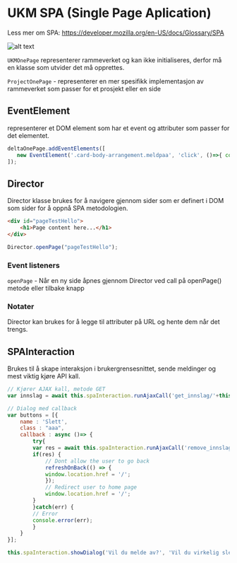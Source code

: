 # UKM SPA (Single Page Aplication)

Less mer om SPA: https://developer.mozilla.org/en-US/docs/Glossary/SPA


![alt text](https://github.com/UKMNorge/ukm-onepage-js/blob/main/docs/diagram-ukm-one-page.png?raw=true)


`UKMOnePage` representerer rammeverket og kan ikke initialiseres, derfor må en klasse som utvider det må opprettes.


`ProjectOnePage` - representerer en mer spesifikk implementasjon av rammeverket som passer for et prosjekt eller en side

## EventElement
representerer et DOM element som har et event og attributer som passer for det elementet.

```js
deltaOnePage.addEventElements([
   new EventElement('.card-body-arrangement.meldpaa', 'click', ()=>{ console.log("callback"); }, 'get_innslag_types', 'GET', ['pl_id'])        
]);
```


## Director
Director klasse brukes for å navigere gjennom sider som er definert i DOM som sider for å oppnå SPA metodologien.

```html
<div id="pageTestHello">
	<h1>Page content here...</h1>
</div>
```

```js
Director.openPage("pageTestHello");
```

### Event listeners
`openPage` - Når en ny side åpnes gjennom Director ved call på openPage() metode eller tilbake knapp


### Notater
Director kan brukes for å legge til attributer på URL og hente dem når det trengs.


## SPAInteraction

Brukes til å skape interaksjon i brukergrensesnittet, sende meldinger og mest viktig kjøre API kall.

```js
// Kjører AJAX kall, metode GET
var innslag = await this.spaInteraction.runAjaxCall('get_innslag/'+this.innslag_id, 'GET', {});

```

```js
// Dialog med callback
var buttons = [{
	name : 'Slett',
	class : "aaa",
	callback : async ()=> {
	    try{
		var res = await this.spaInteraction.runAjaxCall('remove_innslag/', 'POST', {pl_id : innslag.context.monstring.id, b_id : innslag.id})
		if(res) {
		    // Dont allow the user to go back
		    refreshOnBack(() => {
			window.location.href = '/';
		    });
		    // Redirect user to home page
		    window.location.href = '/';
		}
	    }catch(err) {
		// Error
		console.error(err);
	    }
	}
}];

this.spaInteraction.showDialog('Vil du melde av?', 'Vil du virkelig slette dette innslaget?', buttons);
```
